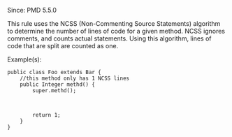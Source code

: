 Since: PMD 5.5.0

This rule uses the NCSS (Non-Commenting Source Statements) algorithm to determine the number of lines
of code for a given method. NCSS ignores comments, and counts actual statements. Using this algorithm,
lines of code that are split are counted as one.

Example(s):
```
public class Foo extends Bar {
	//this method only has 1 NCSS lines
	public Integer methd() {
		super.methd();
		
		
		
		return 1;
	}
}
```
